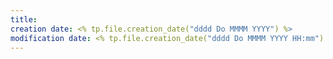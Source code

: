 ```yaml
---
title: 
creation date: <% tp.file.creation_date("dddd Do MMMM YYYY") %> 
modification date: <% tp.file.creation_date("dddd Do MMMM YYYY HH:mm") %> 
---
```

